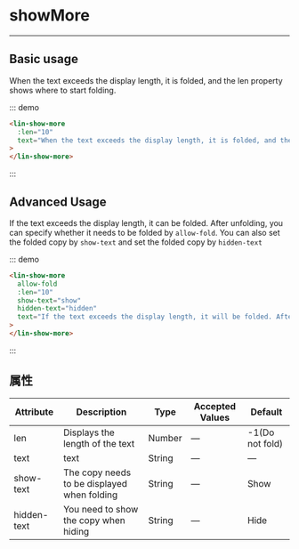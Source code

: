 # showMore

---

## Basic usage

When the text exceeds the display length, it is folded, and the len property shows where to start folding.

<div class="demo-block">
  <lin-show-more :len='10' text='When the text exceeds the display length, it is folded, and the len property shows where to start folding.'>
  </lin-show-more>
</div>

::: demo

```html
<lin-show-more
  :len="10"
  text="When the text exceeds the display length, it is folded, and the len property shows where to start folding."
>
</lin-show-more>
```

:::

## Advanced Usage

If the text exceeds the display length, it can be folded. After unfolding, you can specify whether it needs to be folded by `allow-fold`. You can also set the folded copy by `show-text` and set the folded copy by `hidden-text`

<div class="demo-block">
  <lin-show-more 
    allow-fold 
    show-text='show'
    hidden-text='hidden'
    :len='10' 
    text='If the text exceeds the display length, it will be folded. After expansion, you can specify whether it needs to be folded by allowfold'>
  </lin-show-more>
</div>

::: demo

```html
<lin-show-more
  allow-fold
  :len="10"
  show-text="show"
  hidden-text="hidden"
  text="If the text exceeds the display length, it will be folded. After expansion, you can specify whether it needs to be folded by allowfold"
>
</lin-show-more>
```

:::

## 属性

| Attribute   | Description                                 | Type   | Accepted Values | Default         |
| ----------- | ------------------------------------------- | ------ | --------------- | --------------- |
| len         | Displays the length of the text             | Number | —               | -1(Do not fold) |
| text        | text                                        | String | —               | —               |
| show-text   | The copy needs to be displayed when folding | String | —               | Show            |
| hidden-text | You need to show the copy when hiding       | String | —               | Hide            |
